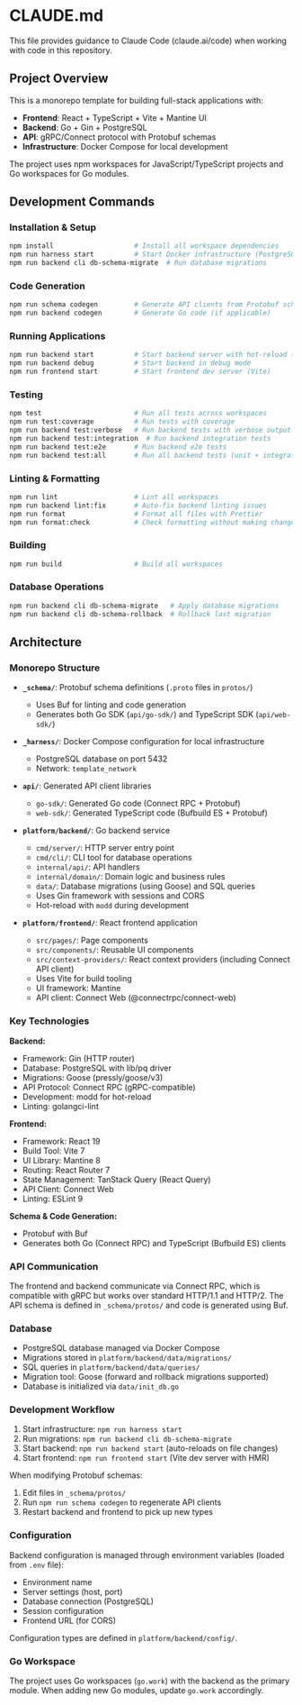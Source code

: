 # CLAUDE.md

This file provides guidance to Claude Code (claude.ai/code) when working with code in this repository.

## Project Overview

This is a monorepo template for building full-stack applications with:
- **Frontend**: React + TypeScript + Vite + Mantine UI
- **Backend**: Go + Gin + PostgreSQL
- **API**: gRPC/Connect protocol with Protobuf schemas
- **Infrastructure**: Docker Compose for local development

The project uses npm workspaces for JavaScript/TypeScript projects and Go workspaces for Go modules.

## Development Commands

### Installation & Setup
```bash
npm install                    # Install all workspace dependencies
npm run harness start          # Start Docker infrastructure (PostgreSQL)
npm run backend cli db-schema-migrate  # Run database migrations
```

### Code Generation
```bash
npm run schema codegen         # Generate API clients from Protobuf schemas
npm run backend codegen        # Generate Go code (if applicable)
```

### Running Applications
```bash
npm run backend start          # Start backend server with hot-reload (uses modd)
npm run backend debug          # Start backend in debug mode
npm run frontend start         # Start frontend dev server (Vite)
```

### Testing
```bash
npm test                       # Run all tests across workspaces
npm run test:coverage          # Run tests with coverage
npm run backend test:verbose   # Run backend tests with verbose output
npm run backend test:integration  # Run backend integration tests
npm run backend test:e2e       # Run backend e2e tests
npm run backend test:all       # Run all backend tests (unit + integration + e2e)
```

### Linting & Formatting
```bash
npm run lint                   # Lint all workspaces
npm run backend lint:fix       # Auto-fix backend linting issues
npm run format                 # Format all files with Prettier
npm run format:check           # Check formatting without making changes
```

### Building
```bash
npm run build                  # Build all workspaces
```

### Database Operations
```bash
npm run backend cli db-schema-migrate   # Apply database migrations
npm run backend cli db-schema-rollback  # Rollback last migration
```

## Architecture

### Monorepo Structure

- **`_schema/`**: Protobuf schema definitions (`.proto` files in `protos/`)
  - Uses Buf for linting and code generation
  - Generates both Go SDK (`api/go-sdk/`) and TypeScript SDK (`api/web-sdk/`)

- **`_harness/`**: Docker Compose configuration for local infrastructure
  - PostgreSQL database on port 5432
  - Network: `template_network`

- **`api/`**: Generated API client libraries
  - `go-sdk/`: Generated Go code (Connect RPC + Protobuf)
  - `web-sdk/`: Generated TypeScript code (Bufbuild ES + Protobuf)

- **`platform/backend/`**: Go backend service
  - `cmd/server/`: HTTP server entry point
  - `cmd/cli/`: CLI tool for database operations
  - `internal/api/`: API handlers
  - `internal/domain/`: Domain logic and business rules
  - `data/`: Database migrations (using Goose) and SQL queries
  - Uses Gin framework with sessions and CORS
  - Hot-reload with `modd` during development

- **`platform/frontend/`**: React frontend application
  - `src/pages/`: Page components
  - `src/components/`: Reusable UI components
  - `src/context-providers/`: React context providers (including Connect API client)
  - Uses Vite for build tooling
  - UI framework: Mantine
  - API client: Connect Web (@connectrpc/connect-web)

### Key Technologies

**Backend:**
- Framework: Gin (HTTP router)
- Database: PostgreSQL with lib/pq driver
- Migrations: Goose (pressly/goose/v3)
- API Protocol: Connect RPC (gRPC-compatible)
- Development: modd for hot-reload
- Linting: golangci-lint

**Frontend:**
- Framework: React 19
- Build Tool: Vite 7
- UI Library: Mantine 8
- Routing: React Router 7
- State Management: TanStack Query (React Query)
- API Client: Connect Web
- Linting: ESLint 9

**Schema & Code Generation:**
- Protobuf with Buf
- Generates both Go (Connect RPC) and TypeScript (Bufbuild ES) clients

### API Communication

The frontend and backend communicate via Connect RPC, which is compatible with gRPC but works over standard HTTP/1.1 and HTTP/2. The API schema is defined in `_schema/protos/` and code is generated using Buf.

### Database

- PostgreSQL database managed via Docker Compose
- Migrations stored in `platform/backend/data/migrations/`
- SQL queries in `platform/backend/data/queries/`
- Migration tool: Goose (forward and rollback migrations supported)
- Database is initialized via `data/init_db.go`

### Development Workflow

1. Start infrastructure: `npm run harness start`
2. Run migrations: `npm run backend cli db-schema-migrate`
3. Start backend: `npm run backend start` (auto-reloads on file changes)
4. Start frontend: `npm run frontend start` (Vite dev server with HMR)

When modifying Protobuf schemas:
1. Edit files in `_schema/protos/`
2. Run `npm run schema codegen` to regenerate API clients
3. Restart backend and frontend to pick up new types

### Configuration

Backend configuration is managed through environment variables (loaded from `.env` file):
- Environment name
- Server settings (host, port)
- Database connection (PostgreSQL)
- Session configuration
- Frontend URL (for CORS)

Configuration types are defined in `platform/backend/config/`.

### Go Workspace

The project uses Go workspaces (`go.work`) with the backend as the primary module. When adding new Go modules, update `go.work` accordingly.

